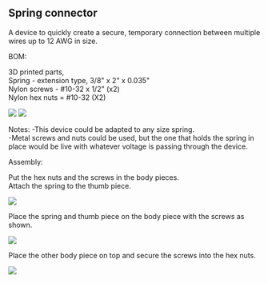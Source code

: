## Spring connector

A device to quickly create a secure, temporary connection between multiple wires up to 12 AWG in size.

BOM:

3D printed parts,  
Spring - extension type, 3/8" x 2" x 0.035"  
Nylon screws - #10-32 x 1/2" (x2)  
Nylon hex nuts = #10-32 (X2)  

![](./Photos/IMG_20220319_114509.jpg)
![](./Photos/IMG_20220319_145630.jpg)

Notes: 
-This device could be adapted to any size spring.  
-Metal screws and nuts could be used, but the one that holds the spring in place would be live with whatever voltage is passing through the device.

Assembly:

Put the hex nuts and the screws in the body pieces.  
Attach the spring to the thumb piece.

![](./Photos/IMG_20220319_145716.jpg)

Place the spring and thumb piece on the body piece with the screws as shown.

![](./Photos/IMG_20220319_145736.jpg)

Place the other body piece on top and secure the screws into the hex nuts.

![](./Photos/IMG_20220319_151250.jpg)


